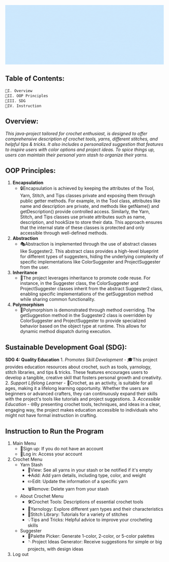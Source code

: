 ![Alt text](gif.gif)

## Table of Contents:
    📍I. Overview
    📍II. OOP Principles
    📍III. SDG
    📍IV. Instruction

## Overview:
*This java-project tailored for crochet enthusiast, is designed to offer comprehensive description of crochet tools, yarns, different stitches, and helpful tips & tricks. It also includes a personalized suggestion that features to inspire users with color options and project ideas. To spice things up, users can maintain their personal yarn stash to organize their yarns.*

## OOP Principles:
1. **Encapsulation**
    - 🔒Encapsulation is achieved by keeping the attributes of the Tool, Yarn, Stitch, and Tips classes private and exposing them through public getter methods. For example, in the Tool class, attributes like name and description are private, and methods like getName() and getDescription() provide controlled access. Similarly, the Yarn, Stitch, and Tips classes use private attributes such as name, description, and hookSize to store their data. This approach ensures that the internal state of these classes is protected and only accessible through well-defined methods.
2. **Abstraction**
    - 🎭Abstraction is implemented through the use of abstract classes like Suggester2. This abstract class provides a high-level blueprint for different types of suggesters, hiding the underlying complexity of specific implementations like ColorSuggester and ProjectSuggester from the user.
3. **Inheritance**
    - 🧬The project leverages inheritance to promote code reuse. For instance, in the Suggester class, the ColorSuggester and ProjectSuggester classes inherit from the abstract Suggester2 class, enabling specific implementations of the getSuggestion method while sharing common functionality.
4. **Polymorphism**
    - 🔄Polymorphism is demonstrated through method overriding. The getSuggestion method in the Suggester2 class is overridden by ColorSuggester and ProjectSuggester to provide specialized behavior based on the object type at runtime. This allows for dynamic method dispatch during execution.

## Sustainable Development Goal (SDG):
**SDG 4: Quality Education**
    1. *Promotes Skill Development*
        - 🎓This project provides education resources about crochet, such as tools, yarnology, stitch libraries, and tips & tricks. These features encourages users to develop a tangible, creative skill that fosters personal growth and creativity.
    2. *Support Lifelong Learner*
        - 🌟Crochet, as an activity, is suitable for all ages, making it a lifelong learning opportunity. Whether the users are beginners or advanced crafters, they can continuously expand their skills with the project's tools like tutorials and project suggestions.
    3. *Accessible Education*
        - 🌐By presenting crochet tools, techniques, and ideas in a clear, engaging way, the project makes education accessible to individuals who might not have formal instruction in crafting.

## Instruction to Run the Program
1. Main Menu
    - 📝Sign up: If you do not have an account
    - 🔑Log in: Access your account
2. Crochet Menu
    - Yarn Stash
        - 👀View: See all yarns in your stash or be notified if it's empty
        - ➕Add: Add yarn details, including type, color, and weight
        - ✏️Edit: Update the information of a specific yarn
        - 🗑️Remove: Delete yarn from your stash
    - About Crochet Menu
        - 🛠️Crochet Tools: Descriptions of essential crochet tools
        - 🧵Yarnology: Explore different yarn types and their characteristics
        - 📖Stitch Library: Tutorials for a variety of stitches
        - 💡Tips and Tricks: Helpful advice to improve your crocheting skills
    - Suggester
        - 🎨Palette Picker: Generate 1-color, 2-color, or 5-color palettes
        - 🪡Project Ideas Generator: Receive suggestions for simple or big projects, with design ideas
3. Log out